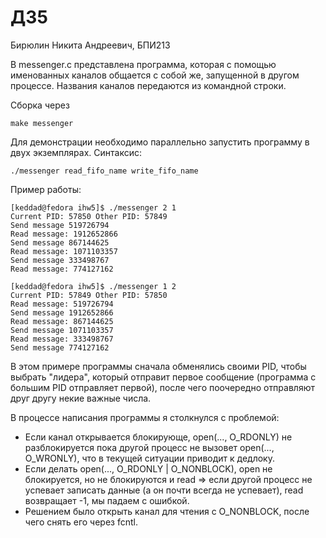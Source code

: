 # ДЗ5

Бирюлин Никита Андреевич, БПИ213

В messenger.c представлена программа, которая с помощью именованных каналов общается с собой же, запущенной в другом процессе. Названия каналов передаются из командной строки.

Сборка через 

```
make messenger
```

Для демонстрации необходимо параллельно запустить программу в двух экземплярах. Синтаксис:
```
./messenger read_fifo_name write_fifo_name
```

Пример работы:

```
[keddad@fedora ihw5]$ ./messenger 2 1
Current PID: 57850 Other PID: 57849
Send message 519726794
Read message: 1912652866
Send message 867144625
Read message: 1071103357
Send message 333498767
Read message: 774127162
```

```
[keddad@fedora ihw5]$ ./messenger 1 2
Current PID: 57849 Other PID: 57850
Read message: 519726794
Send message 1912652866
Read message: 867144625
Send message 1071103357
Read message: 333498767
Send message 774127162
```

В этом примере программы сначала обменялись своими PID, чтобы выбрать "лидера", который отправит первое сообщение (программа с большим PID отправляет первой), после чего поочередно отправляют друг другу некие важные числа.

В процессе написания программы я столкнулся с проблемой:
* Если канал открывается блокирующе, open(..., O_RDONLY) не разблокируется пока другой процесс не вызовет open(..., O_WRONLY), что в текущей ситуации приводит к дедлоку.
* Если делать open(..., O_RDONLY | O_NONBLOCK), open не блокируется, но не блокируются и read => если другой процесс не успевает записать данные (а он почти всегда не успевает), read возвращает -1, мы падаем с ошибкой.
* Решением было открыть канал для чтения с O_NONBLOCK, после чего снять его через fcntl.